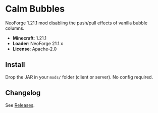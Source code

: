# Calm Bubbles
NeoForge 1.21.1 mod disabling the push/pull effects of vanilla bubble columns.

- **Minecraft**: 1.21.1
- **Loader**: NeoForge 21.1.x
- **License**: Apache-2.0

## Install
Drop the JAR in your `mods/` folder (client or server). No config required.

## Changelog
See [Releases](../../releases).
